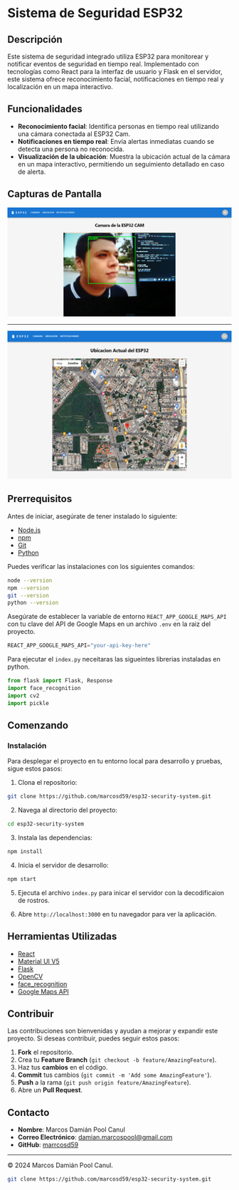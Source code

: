 # Sistema de Seguridad ESP32

## Descripción

Este sistema de seguridad integrado utiliza ESP32 para monitorear y notificar eventos de seguridad en tiempo real. Implementado con tecnologías como React para la interfaz de usuario y Flask en el servidor, este sistema ofrece reconocimiento facial, notificaciones en tiempo real y localización en un mapa interactivo.

## Funcionalidades

- **Reconocimiento facial**: Identifica personas en tiempo real utilizando una cámara conectada al ESP32 Cam.
- **Notificaciones en tiempo real**: Envía alertas inmediatas cuando se detecta una persona no reconocida.
- **Visualización de la ubicación**: Muestra la ubicación actual de la cámara en un mapa interactivo, permitiendo un seguimiento detallado en caso de alerta.

## Capturas de Pantalla

![Camara](./src/images/screenshots/Security-ESP32-Cam-Camara.png)

---

![Ubicacion](./src/images/screenshots/Security-ESP32-Cam-Locacion.png)

## Prerrequisitos

Antes de iniciar, asegúrate de tener instalado lo siguiente:

- [Node.js](https://nodejs.org/en/)
- [npm](https://www.npmjs.com/)
- [Git](https://git-scm.com/)
- [Python](https://www.python.org/)

Puedes verificar las instalaciones con los siguientes comandos:

```bash
node --version
npm --version
git --version
python --version
```

Asegúrate de establecer la variable de entorno `REACT_APP_GOOGLE_MAPS_API` con tu clave del API de Google Maps en un archivo `.env` en la raiz del proyecto.

```python
REACT_APP_GOOGLE_MAPS_API="your-api-key-here"
```

Para ejecutar el `index.py` neceitaras las sigueintes librerias instaladas en python.

```python
from flask import Flask, Response
import face_recognition
import cv2
import pickle
```

## Comenzando

### Instalación

Para desplegar el proyecto en tu entorno local para desarrollo y pruebas, sigue estos pasos:

1. Clona el repositorio:

```bash
git clone https://github.com/marcosd59/esp32-security-system.git
```

2. Navega al directorio del proyecto:

```bash
cd esp32-security-system
```

3. Instala las dependencias:

```bash
npm install
```

4. Inicia el servidor de desarrollo:

```bash
npm start
```

5. Ejecuta el archivo `index.py` para inicar el servidor con la decodificaion de rostros.

6. Abre `http://localhost:3000` en tu navegador para ver la aplicación.

## Herramientas Utilizadas

- [React](https://reactjs.org/)
- [Material UI V5](https://mui.com/)
- [Flask](http://flask.pocoo.org/)
- [OpenCV](https://opencv.org/)
- [face_recognition](https://github.com/ageitgey/face_recognition)
- [Google Maps API](https://console.cloud.google.com/apis/library/maps-backend.googleapis.com?hl=es-419&project=dulcet-library-418317)

## Contribuir

Las contribuciones son bienvenidas y ayudan a mejorar y expandir este proyecto. Si deseas contribuir, puedes seguir estos pasos:

1. **Fork** el repositorio.
2. Crea tu **Feature Branch** (`git checkout -b feature/AmazingFeature`).
3. Haz tus **cambios** en el código.
4. **Commit** tus cambios (`git commit -m 'Add some AmazingFeature'`).
5. **Push** a la rama (`git push origin feature/AmazingFeature`).
6. Abre un **Pull Request**.

## Contacto

- **Nombre**: Marcos Damián Pool Canul
- **Correo Electrónico**: <damian.marcospool@gmail.com>
- **GitHub**: [marrcosd59](https://github.com/marcosd59)

---

© 2024 Marcos Damián Pool Canul.

```bash
git clone https://github.com/marcosd59/esp32-security-system.git
```
